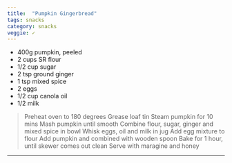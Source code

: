 ```yaml
---
title:  "Pumpkin Gingerbread"
tags: snacks
category: snacks
veggie: ✓
---
```


* 400g pumpkin, peeled
* 2 cups SR flour
* 1/2 cup sugar
* 2 tsp ground ginger 
* 1 tsp mixed spice
* 2 eggs
* 1/2 cup canola oil
* 1/2 milk


> Preheat oven to 180 degrees
> Grease loaf tin
> Steam pumpkin for 10 mins
> Mash pumpkin until smooth
> Combine flour, sugar, ginger and mixed spice in bowl
> Whisk eggs, oil and milk in jug 
> Add egg mixture to flour
> Add pumpkin and combined with wooden spoon
> Bake for 1 hour, until skewer comes out clean
> Serve with maragine and honey

---
